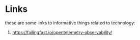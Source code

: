 # Links 

these are some links to informative things related to technology:

1. https://failingfast.io/opentelemetry-observability/
